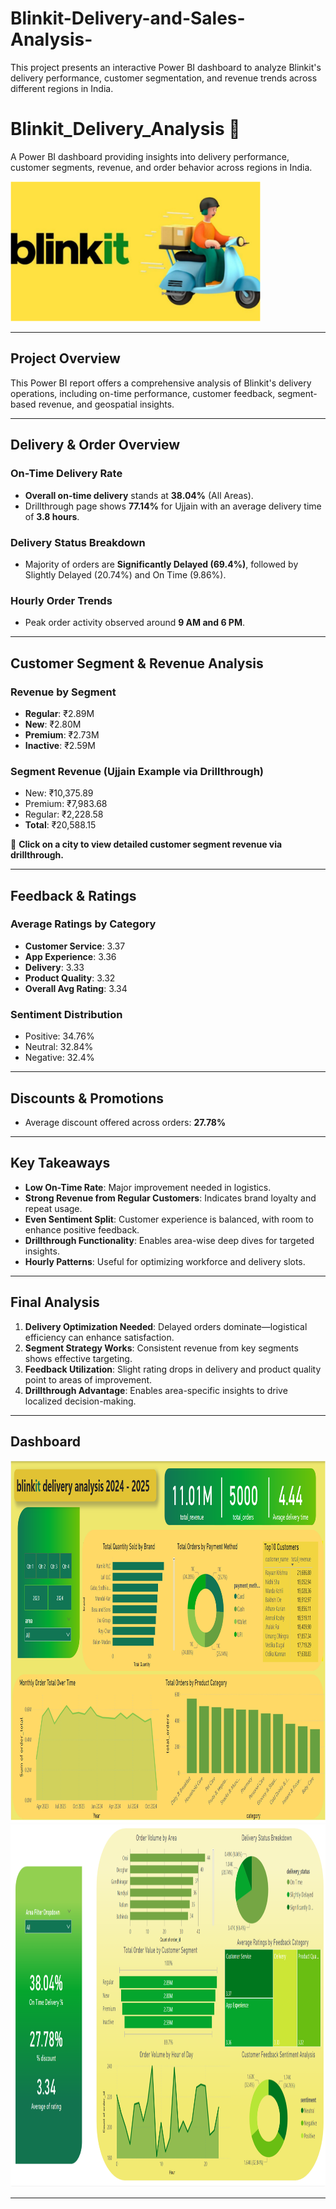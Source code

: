 # Blinkit-Delivery-and-Sales-Analysis-
This project presents an interactive Power BI dashboard to analyze Blinkit's delivery performance, customer segmentation, and revenue trends across different regions in India.
# Blinkit_Delivery_Analysis 🚚  
A Power BI dashboard providing insights into delivery performance, customer segments, revenue, and order behavior across regions in India.

<img src="Blinkit.png" alt="Blinkit Delivery" width="400"/>

---

## Project Overview  
This Power BI report offers a comprehensive analysis of Blinkit's delivery operations, including on-time performance, customer feedback, segment-based revenue, and geospatial insights.

---

## Delivery & Order Overview

### On-Time Delivery Rate  
- **Overall on-time delivery** stands at **38.04%** (All Areas).
- Drillthrough page shows **77.14%** for Ujjain with an average delivery time of **3.8 hours**.

### Delivery Status Breakdown  
- Majority of orders are **Significantly Delayed (69.4%)**, followed by Slightly Delayed (20.74%) and On Time (9.86%).

### Hourly Order Trends  
- Peak order activity observed around **9 AM and 6 PM**.

---

## Customer Segment & Revenue Analysis  

### Revenue by Segment  
- **Regular**: ₹2.89M  
- **New**: ₹2.80M  
- **Premium**: ₹2.73M  
- **Inactive**: ₹2.59M  

### Segment Revenue (Ujjain Example via Drillthrough)  
- New: ₹10,375.89  
- Premium: ₹7,983.68  
- Regular: ₹2,228.58  
- **Total**: ₹20,588.15  

📌 **Click on a city to view detailed customer segment revenue via drillthrough.**

---

## Feedback & Ratings

### Average Ratings by Category  
- **Customer Service**: 3.37  
- **App Experience**: 3.36  
- **Delivery**: 3.33  
- **Product Quality**: 3.32  
- **Overall Avg Rating**: 3.34

### Sentiment Distribution  
- Positive: 34.76%  
- Neutral: 32.84%  
- Negative: 32.4%

---

## Discounts & Promotions  
- Average discount offered across orders: **27.78%**

---

## Key Takeaways  
- **Low On-Time Rate**: Major improvement needed in logistics.
- **Strong Revenue from Regular Customers**: Indicates brand loyalty and repeat usage.
- **Even Sentiment Split**: Customer experience is balanced, with room to enhance positive feedback.
- **Drillthrough Functionality**: Enables area-wise deep dives for targeted insights.
- **Hourly Patterns**: Useful for optimizing workforce and delivery slots.

---

## Final Analysis  
1. **Delivery Optimization Needed**: Delayed orders dominate—logistical efficiency can enhance satisfaction.  
2. **Segment Strategy Works**: Consistent revenue from key segments shows effective targeting.  
3. **Feedback Utilization**: Slight rating drops in delivery and product quality point to areas of improvement.  
4. **Drillthrough Advantage**: Enables area-specific insights to drive localized decision-making.

---

## Dashboard  
<img src="Dashboard1.png" alt="Blinkit Dashboard Overview" width="1080" height="580">
<img src="Dashboard 2.png" alt="Blinkit Dashboard Overview" width="1080" height="580">


---


